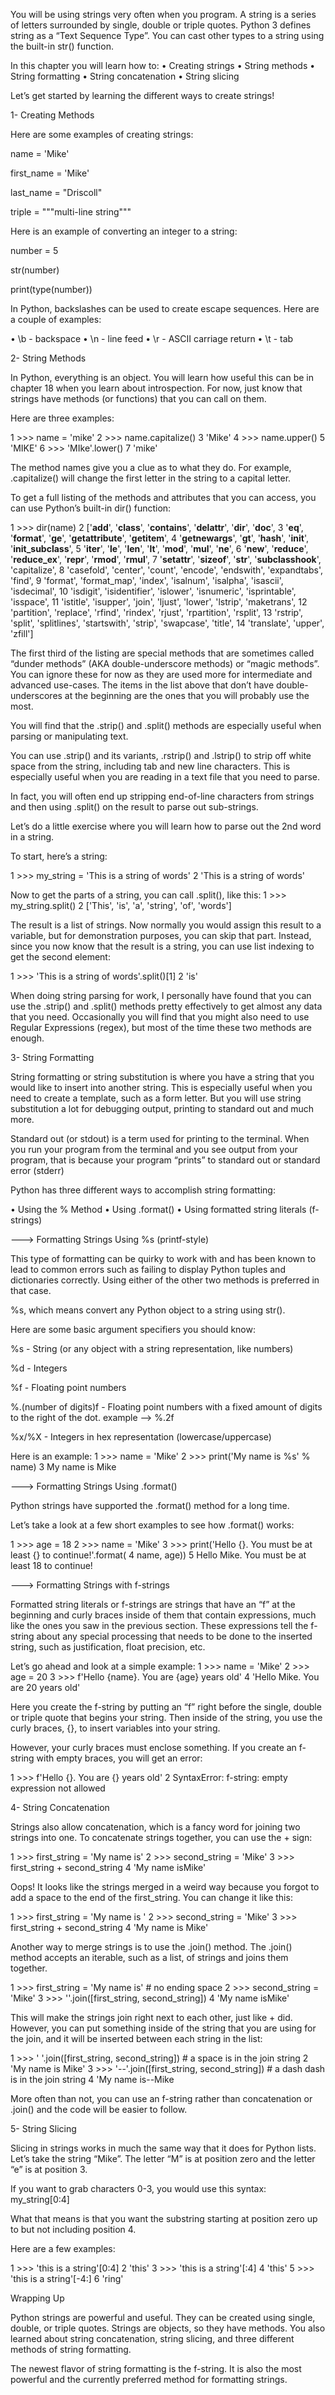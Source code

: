 You will be using strings very often when you program. A string is a series of letters surrounded by
single, double or triple quotes. Python 3 defines string as a “Text Sequence Type”. You can cast other
types to a string using the built-in str() function.

In this chapter you will learn how to:
• Creating strings
• String methods
• String formatting
• String concatenation
• String slicing

Let’s get started by learning the different ways to create strings!


1- Creating Methods

Here are some examples of creating strings:

name = 'Mike'

first_name = 'Mike'

last_name = "Driscoll"

triple = """multi-line string"""


Here is an example of converting an integer to a string:

number = 5

str(number)

print(type(number))

In Python, backslashes can be used to create escape sequences. Here are a couple of examples:

• \b - backspace
• \n - line feed
• \r - ASCII carriage return
• \t - tab

2- String Methods

In Python, everything is an object. You will learn how useful this can be in chapter 18 when you
learn about introspection. For now, just know that strings have methods (or functions) that you can
call on them.

Here are three examples:

1 >>> name = 'mike'
2 >>> name.capitalize()
3 'Mike'
4 >>> name.upper()
5 'MIKE'
6 >>> 'MIke'.lower()
7 'mike'

The method names give you a clue as to what they do. For example, .capitalize() will change the
first letter in the string to a capital letter.

To get a full listing of the methods and attributes that you can access, you can use Python’s built-in
dir() function:

1 >>> dir(name)
2 ['__add__', '__class__', '__contains__', '__delattr__', '__dir__', '__doc__',
3 '__eq__', '__format__', '__ge__', '__getattribute__', '__getitem__',
4 '__getnewargs__', '__gt__', '__hash__', '__init__', '__init_subclass__',
5 '__iter__', '__le__', '__len__', '__lt__', '__mod__', '__mul__', '__ne__',
6 '__new__', '__reduce__', '__reduce_ex__', '__repr__', '__rmod__', '__rmul__',
7 '__setattr__', '__sizeof__', '__str__', '__subclasshook__', 'capitalize',
8 'casefold', 'center', 'count', 'encode', 'endswith', 'expandtabs', 'find',
9 'format', 'format_map', 'index', 'isalnum', 'isalpha', 'isascii', 'isdecimal',
10 'isdigit', 'isidentifier', 'islower', 'isnumeric', 'isprintable', 'isspace',
11 'istitle', 'isupper', 'join', 'ljust', 'lower', 'lstrip', 'maketrans',
12 'partition', 'replace', 'rfind', 'rindex', 'rjust', 'rpartition', 'rsplit',
13 'rstrip', 'split', 'splitlines', 'startswith', 'strip', 'swapcase', 'title',
14 'translate', 'upper', 'zfill']

The first third of the listing are special methods that are sometimes called “dunder methods” (AKA
double-underscore methods) or “magic methods”. You can ignore these for now as they are used
more for intermediate and advanced use-cases. The items in the list above that don’t have double-
underscores at the beginning are the ones that you will probably use the most.

You will find that the .strip() and .split() methods are especially useful when parsing or
manipulating text.

You can use .strip() and its variants, .rstrip() and .lstrip() to strip off white space from the
string, including tab and new line characters. This is especially useful when you are reading in a
text file that you need to parse.

In fact, you will often end up stripping end-of-line characters from strings and then using .split()
on the result to parse out sub-strings.

Let’s do a little exercise where you will learn how to parse out the 2nd word in a string.

To start, here’s a string:

1 >>> my_string = 'This is a string of words'
2 'This is a string of words'

Now to get the parts of a string, you can call .split(), like this:
1 >>> my_string.split()
2 ['This', 'is', 'a', 'string', 'of', 'words']

The result is a list of strings. Now normally you would assign this result to a variable, but for
demonstration purposes, you can skip that part.
Instead, since you now know that the result is a string, you can use list indexing to get the second element:

1 >>> 'This is a string of words'.split()[1]
2 'is'

When doing string parsing for work, I personally have found that you can use the .strip() and
.split() methods pretty effectively to get almost any data that you need. Occasionally you will
find that you might also need to use Regular Expressions (regex), but most of the time these two
methods are enough.

3- String Formatting

String formatting or string substitution is where you have a string that you would like to insert into
another string. This is especially useful when you need to create a template, such as a form letter.
But you will use string substitution a lot for debugging output, printing to standard out and much more.

Standard out (or stdout) is a term used for printing to the terminal. When you run your program
from the terminal and you see output from your program, that is because your program “prints” to
standard out or standard error (stderr)

Python has three different ways to accomplish string formatting:

• Using the % Method
• Using .format()
• Using formatted string literals (f-strings)



---> Formatting Strings Using %s (printf-style)

This type of formatting can be quirky to work with and has been known to lead to common errors such as failing to display Python tuples and dictionaries correctly. Using either of the other two methods is preferred in that case. 

%s, which means convert any Python object to a string using str().

Here are some basic argument specifiers you should know:

%s - String (or any object with a string representation, like numbers)

%d - Integers

%f - Floating point numbers

%.(number of digits)f - Floating point numbers with a fixed amount of digits to the right of the dot. example --> %.2f

%x/%X - Integers in hex representation (lowercase/uppercase)

Here is an example:
1 >>> name = 'Mike'
2 >>> print('My name is %s' % name)
3 My name is Mike


---> Formatting Strings Using .format()

Python strings have supported the .format() method for a long time.

Let’s take a look at a few short examples to see how .format() works:

1 >>> age = 18
2 >>> name = 'Mike'
3 >>> print('Hello {}. You must be at least {} to continue!'.format(
4 name, age))
5 Hello Mike. You must be at least 18 to continue!


---> Formatting Strings with f-strings

Formatted string literals or f-strings are strings that have an “f” at the beginning and curly braces
inside of them that contain expressions, much like the ones you saw in the previous section. These
expressions tell the f-string about any special processing that needs to be done to the inserted string,
such as justification, float precision, etc.

Let’s go ahead and look at a simple example:
1 >>> name = 'Mike'
2 >>> age = 20
3 >>> f'Hello {name}. You are {age} years old'
4 'Hello Mike. You are 20 years old'

Here you create the f-string by putting an “f” right before the single, double or triple quote that
begins your string. Then inside of the string, you use the curly braces, {}, to insert variables into
your string.

However, your curly braces must enclose something. If you create an f-string with empty braces,
you will get an error:

1 >>> f'Hello {}. You are {} years old'
2 SyntaxError: f-string: empty expression not allowed

4- String Concatenation

Strings also allow concatenation, which is a fancy word for joining two strings into one.
To concatenate strings together, you can use the + sign:

1 >>> first_string = 'My name is'
2 >>> second_string = 'Mike'
3 >>> first_string + second_string
4 'My name isMike'

Oops! It looks like the strings merged in a weird way because you forgot to add a space to the end
of the first_string. You can change it like this:

1 >>> first_string = 'My name is '
2 >>> second_string = 'Mike'
3 >>> first_string + second_string
4 'My name is Mike'

Another way to merge strings is to use the .join() method. The .join() method accepts an iterable,
such as a list, of strings and joins them together.


1 >>> first_string = 'My name is' # no ending space
2 >>> second_string = 'Mike'
3 >>> ''.join([first_string, second_string])
4 'My name isMike'

This will make the strings join right next to each other, just like + did. However, you can put
something inside of the string that you are using for the join, and it will be inserted between each
string in the list:

1 >>> ' '.join([first_string, second_string]) # a space is in the join string
2 'My name is Mike'
3 >>> '--'.join([first_string, second_string]) # a dash dash is in the join string
4 'My name is--Mike

More often than not, you can use an f-string rather than concatenation or .join() and the code will be easier to follow.


5- String Slicing

Slicing in strings works in much the same way that it does for Python lists. Let’s take the string
“Mike”. The letter “M” is at position zero and the letter “e” is at position 3.

If you want to grab characters 0-3, you would use this syntax: my_string[0:4]

What that means is that you want the substring starting at position zero up to but not including
position 4.

Here are a few examples:

1 >>> 'this is a string'[0:4]
2 'this'
3 >>> 'this is a string'[:4]
4 'this'
5 >>> 'this is a string'[-4:]
6 'ring'

Wrapping Up

Python strings are powerful and useful. They can be created using single, double, or triple quotes.
Strings are objects, so they have methods. You also learned about string concatenation, string slicing,
and three different methods of string formatting.

The newest flavor of string formatting is the f-string. It is also the most powerful and the currently
preferred method for formatting strings.
